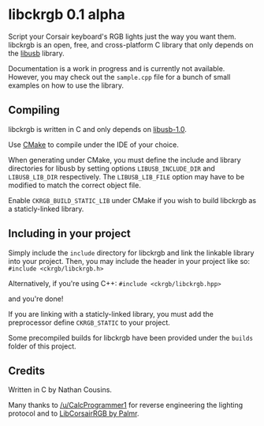 libckrgb 0.1 alpha
==================

Script your Corsair keyboard's RGB lights just the way you want them.
libckrgb is an open, free, and cross-platform C library that only depends on the [libusb](http://www.libusb.org/) library.

Documentation is a work in progress and is currently not available. However, you may check out the `sample.cpp` file for a bunch of small examples on how to use the library.

Compiling
---------

libckrgb is written in C and only depends on [libusb-1.0](http://www.libusb.org/).

Use [CMake](http://www.cmake.org/) to compile under the IDE of your choice.

When generating under CMake, you must define the include and library directories for libusb by setting options `LIBUSB_INCLUDE_DIR` and `LIBUSB_LIB_DIR` respectively. The `LIBUSB_LIB_FILE` option may have to be modified to match the correct object file.

Enable `CKRGB_BUILD_STATIC_LIB` under CMake if you wish to build libckrgb as a staticly-linked library.


Including in your project
-------------------------

Simply include the `include` directory for libckrgb and link the linkable library into your project. Then, you may include the header in your project like so: `#include <ckrgb/libckrgb.h>`

Alternatively, if you're using C++: `#include <ckrgb/libckrgb.hpp>`

and you're done!

If you are linking with a staticly-linked library, you must add the preprocessor define `CKRGB_STATIC` to your project.

Some precompiled builds for libckrgb have been provided under the `builds` folder of this project.

Credits
-------

Written in C by Nathan Cousins.

Many thanks to [/u/CalcProgrammer1](http://www.reddit.com/user/CalcProgrammer1/) for reverse engineering the lighting protocol and to [LibCorsairRGB by Palmr](http://github.com/Palmr/LibCorsairRGB).